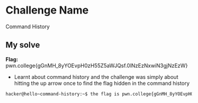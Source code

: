 # Challenge Name

Command History

## My solve

**Flag:** pwn.college{gGnMH_8yYOEvpH0zH55Z5aWJQsf.0lNzEzNxwiN3gjNzEzW}

- Learnt about command history and the challenge was simply about hitting the up arrow once to find the flag hidden in the command history

```bash
hacker@hello~command-history:~$ the flag is pwn.college{gGnMH_8yYOEvpH0zH55Z5aWJQsf.0lNzEzNxwiN3gjNzEzW}
```
